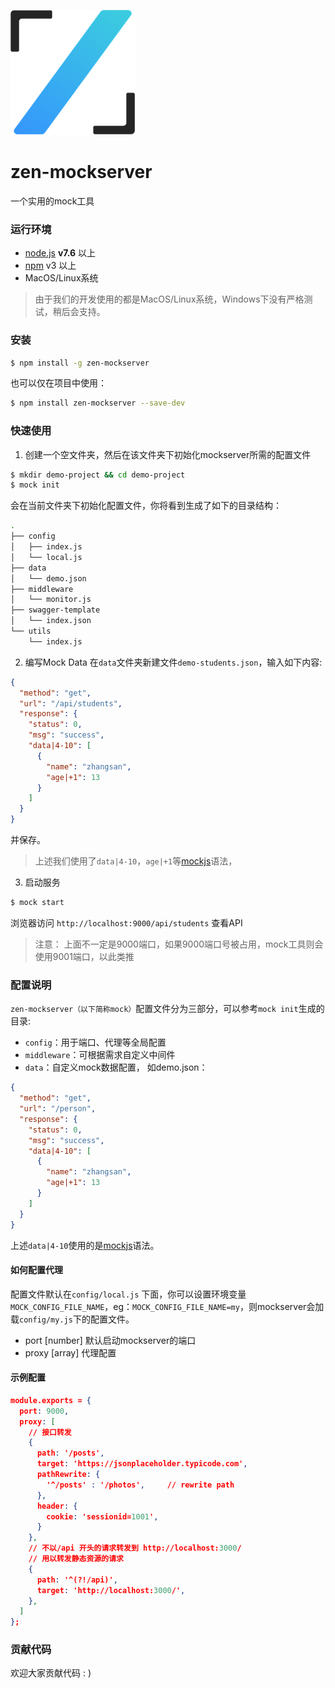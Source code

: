 ![Zen Logo](./public/images/zen_logo.png)
# zen-mockserver
一个实用的mock工具

### 运行环境
- [node.js](https://nodejs.org/) **v7.6** 以上
- [npm](https://www.npmjs.com/) v3 以上
- MacOS/Linux系统

> 由于我们的开发使用的都是MacOS/Linux系统，Windows下没有严格测试，稍后会支持。

### 安装
```sh
$ npm install -g zen-mockserver
```
也可以仅在项目中使用：
```sh
$ npm install zen-mockserver --save-dev
```

### 快速使用

1. 创建一个空文件夹，然后在该文件夹下初始化mockserver所需的配置文件
```sh
$ mkdir demo-project && cd demo-project
$ mock init 
```
会在当前文件夹下初始化配置文件，你将看到生成了如下的目录结构：
```bash
.
├── config
│   ├── index.js
│   └── local.js
├── data
│   └── demo.json
├── middleware
│   └── monitor.js
├── swagger-template
│   └── index.json
└── utils
    └── index.js 
```

2. 编写Mock Data
在`data`文件夹新建文件`demo-students.json`，输入如下内容:
```json
{
  "method": "get",
  "url": "/api/students",
  "response": {
    "status": 0,
    "msg": "success",
    "data|4-10": [
      {
        "name": "zhangsan",
        "age|+1": 13
      }
    ]
  }
}

```
并保存。

> 上述我们使用了`data|4-10`，`age|+1`等[mockjs](http://mockjs.com/examples.html)语法，

3. 启动服务
```sh
$ mock start
```
浏览器访问 `http://localhost:9000/api/students` 查看API
> 注意： 上面不一定是9000端口，如果9000端口号被占用，mock工具则会使用9001端口，以此类推

### 配置说明
`zen-mockserver（以下简称mock）`配置文件分为三部分，可以参考`mock init`生成的目录: 
- `config`：用于端口、代理等全局配置
- `middleware`：可根据需求自定义中间件
- `data`：自定义mock数据配置， 如demo.json：
```json
{
  "method": "get",
  "url": "/person",
  "response": {
    "status": 0,
    "msg": "success",
    "data|4-10": [
      {
        "name": "zhangsan",
        "age|+1": 13
      }
    ]
  }
}
```
上述`data|4-10`使用的是[mockjs](http://mockjs.com/examples.html)语法。


#### 如何配置代理
配置文件默认在`config/local.js` 下面，你可以设置环境变量`MOCK_CONFIG_FILE_NAME`，eg：`MOCK_CONFIG_FILE_NAME=my`，则mockserver会加载`config/my.js`下的配置文件。
- port [number] 默认启动mockserver的端口
- proxy [array] 代理配置

#### 示例配置
```json
module.exports = {
  port: 9000,
  proxy: [
    // 接口转发
    {
      path: '/posts',
      target: 'https://jsonplaceholder.typicode.com',
      pathRewrite: {
        '^/posts' : '/photos',     // rewrite path
      },
      header: {
        cookie: 'sessionid=1001',
      }
    },
    // 不以/api 开头的请求转发到 http://localhost:3000/
    // 用以转发静态资源的请求
    {
      path: '^(?!/api)',
      target: 'http://localhost:3000/',
    },
  ]
};
```

### 贡献代码
欢迎大家贡献代码 : ) 


